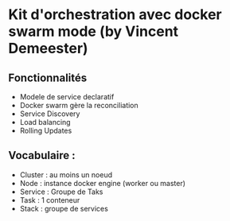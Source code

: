 # Kit d'orchestration avec docker swarm mode (by Vincent Demeester)

## Fonctionnalités
- Modele de service declaratif
 - Docker swarm gère la reconciliation
- Service Discovery
- Load balancing
- Rolling Updates

## Vocabulaire :
- Cluster : au moins un noeud
- Node : instance docker engine (worker ou master)
- Service : Groupe de Taks
- Task : 1 conteneur
- Stack : groupe de services
